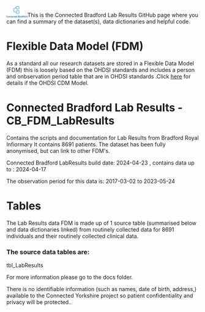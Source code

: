 <a href="https://www.bradfordresearch.nhs.uk/our-research-teams/connected-bradford/">
  <img align="left" alt="ConnectedBradford" width="55px" src="https://github.com/ShoreRob1/Images/blob/main/CB%20logo%201.png?raw=true" />
</a>

This is the Connected Bradford Lab Results GitHub page where you can find a summary of the dataset(s), data dictionaries and helpful code.

# Flexible Data Model (FDM) 

As a standard all our research datasets are stored in a Flexible Data Model (FDM) this is loosely based on the OHDSI standards and includes a person and onbservation period table that are in OHDSI standards .Click [here](https://www.ohdsi.org/data-standardization/) for details if the OHDSI CDM Model. 


# Connected Bradford Lab Results - CB_FDM_LabResults

Contains the scripts and documentation for Lab Results from  Bradford Royal Infiormary 
It contains  8691 patients. The dataset has been fully anonymised, but can link to other FDM's.

Connected Bradford LabResults build date: 2024-04-23		, contains data up to : 2024-04-17

The observation period for this data is: 2017-03-02	to	2023-05-24


# Tables
The Lab Results data FDM is made up of 1 source table (summarised below and data dictionaries linked) from routinely collected data for 8691 individuals and their routinely collected clinical data. 

### The source data tables are: 

tbl_LabResults


For more information please go to the docs folder. 

There is no identifiable information (such as names, date of birth, address,) available to the Connected Yorkshire project so patient confidentiality and privacy will be protected..
